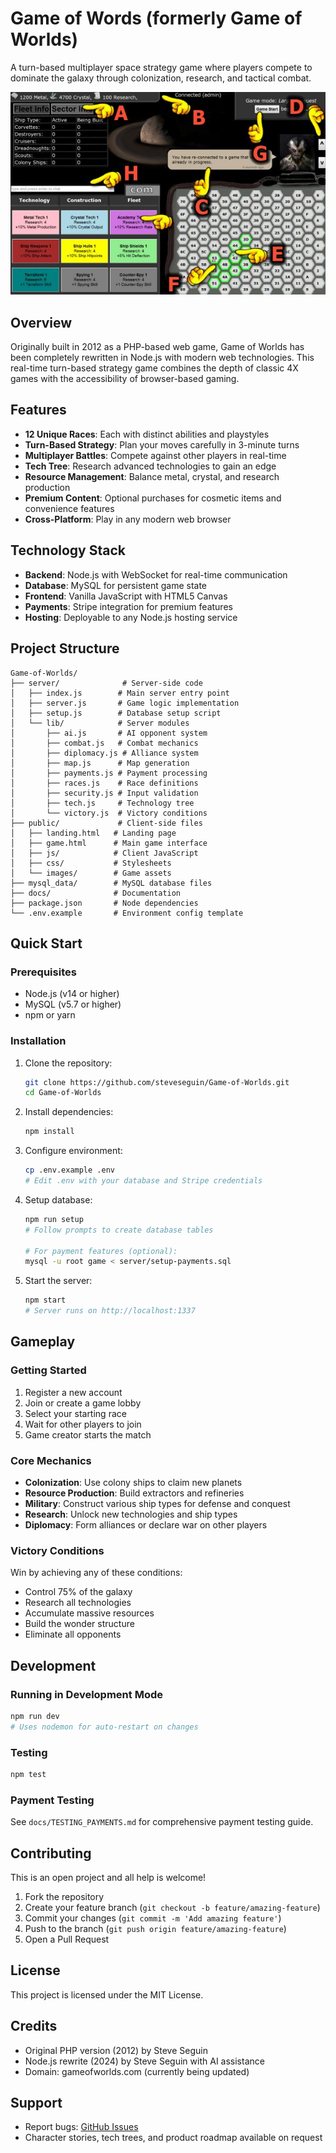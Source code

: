 # Game of Words (formerly Game of Worlds)

A turn-based multiplayer space strategy game where players compete to dominate the galaxy through colonization, research, and tactical combat.

![screenshot](https://github.com/steveseguin/Game-of-Worlds/blob/master/public/images/sample.jpg?raw=true)

## Overview

Originally built in 2012 as a PHP-based web game, Game of Worlds has been completely rewritten in Node.js with modern web technologies. This real-time turn-based strategy game combines the depth of classic 4X games with the accessibility of browser-based gaming.

## Features

- **12 Unique Races**: Each with distinct abilities and playstyles
- **Turn-Based Strategy**: Plan your moves carefully in 3-minute turns
- **Multiplayer Battles**: Compete against other players in real-time
- **Tech Tree**: Research advanced technologies to gain an edge
- **Resource Management**: Balance metal, crystal, and research production
- **Premium Content**: Optional purchases for cosmetic items and convenience features
- **Cross-Platform**: Play in any modern web browser

## Technology Stack

- **Backend**: Node.js with WebSocket for real-time communication
- **Database**: MySQL for persistent game state
- **Frontend**: Vanilla JavaScript with HTML5 Canvas
- **Payments**: Stripe integration for premium features
- **Hosting**: Deployable to any Node.js hosting service

## Project Structure

```
Game-of-Worlds/
├── server/              # Server-side code
│   ├── index.js        # Main server entry point
│   ├── server.js       # Game logic implementation
│   ├── setup.js        # Database setup script
│   └── lib/            # Server modules
│       ├── ai.js       # AI opponent system
│       ├── combat.js   # Combat mechanics
│       ├── diplomacy.js # Alliance system
│       ├── map.js      # Map generation
│       ├── payments.js # Payment processing
│       ├── races.js    # Race definitions
│       ├── security.js # Input validation
│       ├── tech.js     # Technology tree
│       └── victory.js  # Victory conditions
├── public/             # Client-side files
│   ├── landing.html   # Landing page
│   ├── game.html      # Main game interface
│   ├── js/            # Client JavaScript
│   ├── css/           # Stylesheets
│   └── images/        # Game assets
├── mysql_data/        # MySQL database files
├── docs/              # Documentation
├── package.json       # Node dependencies
└── .env.example       # Environment config template
```

## Quick Start

### Prerequisites
- Node.js (v14 or higher)
- MySQL (v5.7 or higher)
- npm or yarn

### Installation

1. Clone the repository:
   ```bash
   git clone https://github.com/steveseguin/Game-of-Worlds.git
   cd Game-of-Worlds
   ```

2. Install dependencies:
   ```bash
   npm install
   ```

3. Configure environment:
   ```bash
   cp .env.example .env
   # Edit .env with your database and Stripe credentials
   ```

4. Setup database:
   ```bash
   npm run setup
   # Follow prompts to create database tables
   
   # For payment features (optional):
   mysql -u root game < server/setup-payments.sql
   ```

5. Start the server:
   ```bash
   npm start
   # Server runs on http://localhost:1337
   ```

## Gameplay

### Getting Started
1. Register a new account
2. Join or create a game lobby
3. Select your starting race
4. Wait for other players to join
5. Game creator starts the match

### Core Mechanics
- **Colonization**: Use colony ships to claim new planets
- **Resource Production**: Build extractors and refineries
- **Military**: Construct various ship types for defense and conquest
- **Research**: Unlock new technologies and ship types
- **Diplomacy**: Form alliances or declare war on other players

### Victory Conditions
Win by achieving any of these conditions:
- Control 75% of the galaxy
- Research all technologies
- Accumulate massive resources
- Build the wonder structure
- Eliminate all opponents

## Development

### Running in Development Mode
```bash
npm run dev
# Uses nodemon for auto-restart on changes
```

### Testing
```bash
npm test
```

### Payment Testing
See `docs/TESTING_PAYMENTS.md` for comprehensive payment testing guide.

## Contributing

This is an open project and all help is welcome! 

1. Fork the repository
2. Create your feature branch (`git checkout -b feature/amazing-feature`)
3. Commit your changes (`git commit -m 'Add amazing feature'`)
4. Push to the branch (`git push origin feature/amazing-feature`)
5. Open a Pull Request

## License

This project is licensed under the MIT License.

## Credits

- Original PHP version (2012) by Steve Seguin
- Node.js rewrite (2024) by Steve Seguin with AI assistance
- Domain: gameofworlds.com (currently being updated)

## Support

- Report bugs: [GitHub Issues](https://github.com/steveseguin/Game-of-Worlds/issues)
- Character stories, tech trees, and product roadmap available on request
